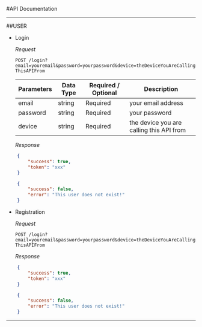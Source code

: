 #API Documentation


---

##USER

* Login

    *Request*
    
    `POST /login?email=youremail&password=yourpassword&device=theDeviceYouAreCallingThisAPIFrom`
    
    Parameters   | Data Type     | Required / Optional | Description
    ------------ | ------------- | ------------------- | -----------
    email        | string        | Required            | your email address
    password     | string        | Required            | your password
    device       | string        | Required            | the device you are calling this API from
    
    *Response*

```json
    {
        "success": true,
        "token": "xxx"
    }
```

```json
    {
        "success": false,
        "error": "This user does not exist!"
    }
```

* Registration

    *Request*
    
    `POST /login?email=youremail&password=yourpassword&device=theDeviceYouAreCallingThisAPIFrom`
    
    *Response*

```json
    {
        "success": true,
        "token": "xxx"
    }
```

```json
    {
        "success": false,
        "error": "This user does not exist!"
    }
```

---